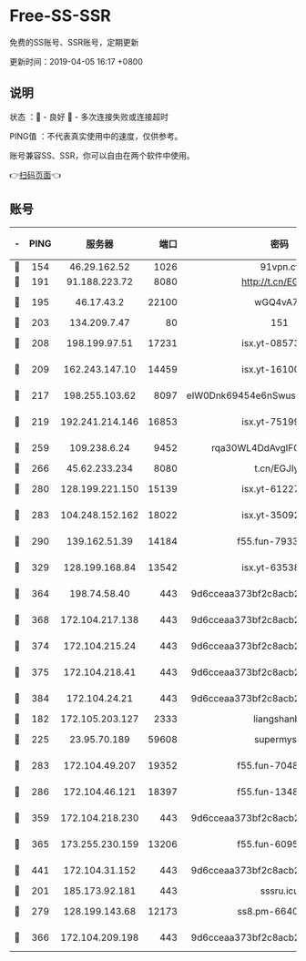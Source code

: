 # Free-SS-SSR

免费的SS账号、SSR账号，定期更新

更新时间：2019-04-05 16:17 +0800

## 说明

状态     ：🙂 - 良好 🙁 - 多次连接失败或连接超时

PING值   ：不代表真实使用中的速度，仅供参考。

账号兼容SS、SSR，你可以自由在两个软件中使用。

👉[扫码页面](https://liesauer.github.io/Free-SS-SSR/)👈

## 账号

|-|PING|服务器|端口|密码|加密方式|区域|
|:----:|:----:|:-----:|-----:|:----:|:----:|:----:|
|🙂|154|46.29.162.52|1026|91vpn.cf|rc4-md5|RU|
|🙂|191|91.188.223.72|8080|http://t.cn/EGJIyrl|rc4-md5|RU|
|🙂|195|46.17.43.2|22100|wGQ4vA7D|aes-256-gcm|RU|
|🙂|203|134.209.7.47|80|151|chacha20|US|
|🙂|208|198.199.97.51|17231|isx.yt-08573999|aes-256-cfb|US|
|🙂|209|162.243.147.10|14459|isx.yt-16100711|aes-256-cfb|US|
|🙂|217|198.255.103.62|8097|eIW0Dnk69454e6nSwuspv9DmS201tQ0D|aes-256-cfb|US|
|🙂|219|192.241.214.146|16853|isx.yt-75199880|aes-256-cfb|US|
|🙂|259|109.238.6.24|9452|rqa30WL4DdAvgIFG6Fs3znzTa|aes-256-cfb|FR|
|🙂|266|45.62.233.234|8080|t.cn/EGJIyrl|rc4-md5|CA|
|🙂|280|128.199.221.150|15139|isx.yt-61227174|aes-256-cfb|SG|
|🙂|283|104.248.152.162|18022|isx.yt-35092114|aes-256-cfb|SG|
|🙂|290|139.162.51.39|14184|f55.fun-79338147|aes-256-cfb|SG|
|🙂|329|128.199.168.84|13542|isx.yt-63538228|aes-256-cfb|SG|
|🙂|364|198.74.58.40|443|9d6cceaa373bf2c8acb22e60b6a58be6|aes-256-cfb|US|
|🙂|368|172.104.217.138|443|9d6cceaa373bf2c8acb22e60b6a58be6|aes-256-cfb|US|
|🙂|374|172.104.215.24|443|9d6cceaa373bf2c8acb22e60b6a58be6|aes-256-cfb|US|
|🙂|375|172.104.218.41|443|9d6cceaa373bf2c8acb22e60b6a58be6|aes-256-cfb|US|
|🙂|384|172.104.24.21|443|9d6cceaa373bf2c8acb22e60b6a58be6|aes-256-cfb|US|
|🙂|182|172.105.203.127|2333|liangshanbo|chacha20|JP|
|🙂|225|23.95.70.189|59608|supermyssr|chacha20-ietf|US|
|🙂|283|172.104.49.207|19352|f55.fun-70481610|aes-256-cfb|SG|
|🙂|286|172.104.46.121|18397|f55.fun-13486304|aes-256-cfb|SG|
|🙂|359|172.104.218.230|443|9d6cceaa373bf2c8acb22e60b6a58be6|aes-256-cfb|US|
|🙂|365|173.255.230.159|13206|f55.fun-60953753|aes-256-cfb|US|
|🙂|441|172.104.31.152|443|9d6cceaa373bf2c8acb22e60b6a58be6|aes-256-cfb|US|
|🙁|201|185.173.92.181|443|sssru.icu|rc4-md5|RU|
|🙁|279|128.199.143.68|12173|ss8.pm-66400443|aes-256-cfb|SG|
|🙁|366|172.104.209.198|443|9d6cceaa373bf2c8acb22e60b6a58be6|aes-256-cfb|US|
